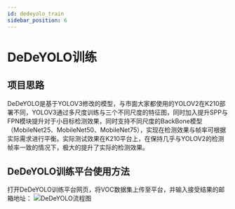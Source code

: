 ```yaml
---
id: dedeyolo_train
sidebar_position: 6
---
```


# DeDeYOLO训练

## 项目思路
DeDeYOLO是基于YOLOV3修改的模型，与市面大家都使用的YOLOV2在K210部署不同，YOLOV3通过多尺度训练与三个不同尺度的特征图，同时加入提升SPP与FPN模块提升对于小目标检测效果，同时支持不同尺度的BackBone模型（MobileNet25、MobileNet50、MobileNet75），实现在检测效果与帧率可根据实际需求进行平衡。实际测试效果在K210平台上，在保持几乎与YOLOV2的检测帧率一致的情况下，极大的提升了实际的检测效果。

## DeDeYOLO训练平台使用方法

打开DeDeYOLO训练平台网页，将VOC数据集上传至平台，并输入接受结果的邮箱地址：
![DeDeYOLO流程图](https://dedemaker-1255717351.cos.ap-nanjing.myqcloud.com/dedemaker_pic/%E6%82%9F%E9%81%93%E6%BC%94%E7%A4%BA.png)